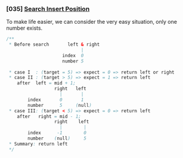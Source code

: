 ### [035] [Search Insert Position](https://github.com/interviewcoder/leetcode/blob/master/src/_035_SearchInsertPosition/Solution.java)

To make life easier, we can consider the very easy situation, only one number exists.

```java
/**
 * Before search       left & right
                            |
                     index  0               
                     number 5
                     
 * case I  : (target = 5) => expect = 0 => return left or right
 * case II : (target > 5) => expect = 1 => return left
    after  left = mid + 1;
                  right   left
                    |       |          
        index       0       1 
        number      5     (null)
 * case III: (target < 5) => expect = 0 => return left
    after   right = mid - 1;
                  right    left
                    |        |
        index      -1        0
        number    (null)     5
 * Summary: return left        
 */
 
```